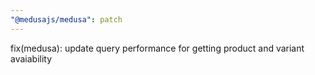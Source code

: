 ```yaml
---
"@medusajs/medusa": patch
---
```


fix(medusa): update query performance for getting product and variant avaiability
